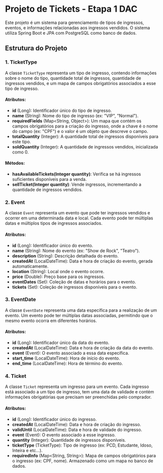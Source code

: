 # Projeto de Tickets - Etapa 1 DAC

Este projeto é um sistema para gerenciamento de tipos de ingressos, eventos, e informações relacionadas aos ingressos vendidos. O sistema utiliza Spring Boot e JPA com PostgreSQL como banco de dados.

## Estrutura do Projeto

### 1. **TicketType**

A classe `TicketType` representa um tipo de ingresso, contendo informações sobre o nome do tipo, quantidade total de ingressos, quantidade de ingressos vendidos, e um mapa de campos obrigatórios associados a esse tipo de ingresso.

#### Atributos:
- **id** (Long): Identificador único do tipo de ingresso.
- **name** (String): Nome do tipo de ingresso (ex: "VIP", "Normal").
- **requiredFields** (Map<String, Object>): Um mapa que contém os campos obrigatórios para a criação do ingresso, onde a chave é o nome do campo (ex: "CPF") e o valor é um objeto que descreve o campo.
- **totalQuantity** (Integer): A quantidade total de ingressos disponíveis para este tipo.
- **soldQuantity** (Integer): A quantidade de ingressos vendidos, inicializada como 0.

#### Métodos:
- **hasAvailableTickets(Integer quantity)**: Verifica se há ingressos suficientes disponíveis para a venda.
- **sellTicket(Integer quantity)**: Vende ingressos, incrementando a quantidade de ingressos vendidos.

### 2. **Event**

A classe `Event` representa um evento que pode ter ingressos vendidos e ocorrer em uma determinada data e local. Cada evento pode ter múltiplas datas e múltiplos tipos de ingressos associados.

#### Atributos:
- **id** (Long): Identificador único do evento.
- **name** (String): Nome do evento (ex: "Show de Rock", "Teatro").
- **description** (String): Descrição detalhada do evento.
- **createdAt** (LocalDateTime): Data e hora de criação do evento, gerada automaticamente.
- **location** (String): Local onde o evento ocorre.
- **price** (Double): Preço base para os ingressos.
- **eventDates** (Set<EventDate>): Coleção de datas e horários para o evento.
- **tickets** (Set<Ticket>): Coleção de ingressos disponíveis para o evento.


### 3. **EventDate**

A classe `EventDate` representa uma data específica para a realização de um evento. Um evento pode ter múltiplas datas associadas, permitindo que o mesmo evento ocorra em diferentes horários.

#### Atributos:
- **id** (Long): Identificador único da data do evento.
- **createdAt** (LocalDateTime): Data e hora de criação da data do evento.
- **event** (Event): O evento associado a essa data específica.
- **start_time** (LocalDateTime): Hora de início do evento.
- **end_time** (LocalDateTime): Hora de término do evento.


### 4. **Ticket**

A classe `Ticket` representa um ingresso para um evento. Cada ingresso está associado a um tipo de ingresso, tem uma data de validade e contém informações obrigatórias que precisam ser preenchidas pelo comprador.

#### Atributos:
- **id** (Long): Identificador único do ingresso.
- **createdAt** (LocalDateTime): Data e hora de criação do ingresso.
- **validUntil** (LocalDateTime): Data e hora de validade do ingresso.
- **event** (Event): O evento associado a esse ingresso.
- **quantity** (Integer): Quantidade de ingressos disponíveis.
- **ticketType** (TicketType): Tipo de ingresso (ex: PCD, Estudante, Idoso, Inteira e etc...).
- **requiredInfo** (Map<String, String>): Mapa de campos obrigatórios para o ingresso (ex: CPF, nome). Armazenado como um mapa no banco de dados.



